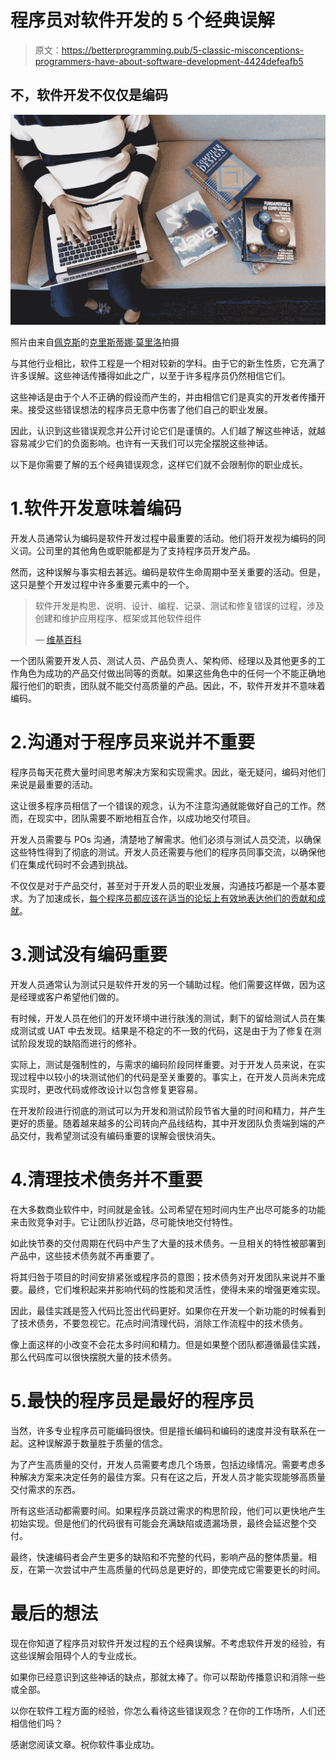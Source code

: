 # 程序员对软件开发的 5 个经典误解

> 原文：<https://betterprogramming.pub/5-classic-misconceptions-programmers-have-about-software-development-4424defeafb5>

## 不，软件开发不仅仅是编码

![](img/1c2a3feaf22bb844be03f0148bbffbab.png)

照片由来自[佩克斯](https://www.pexels.com/photo/person-using-macbook-pro-on-person-s-lap-1181298/?utm_content=attributionCopyText&utm_medium=referral&utm_source=pexels)的[克里斯蒂娜·莫里洛](https://www.pexels.com/@divinetechygirl?utm_content=attributionCopyText&utm_medium=referral&utm_source=pexels)拍摄

与其他行业相比，软件工程是一个相对较新的学科。由于它的新生性质，它充满了许多误解。这些神话传播得如此之广，以至于许多程序员仍然相信它们。

这些神话是由于个人不正确的假设而产生的，并由相信它们是真实的开发者传播开来。接受这些错误想法的程序员无意中伤害了他们自己的职业发展。

因此，认识到这些错误观念并公开讨论它们是谨慎的。人们越了解这些神话，就越容易减少它们的负面影响。也许有一天我们可以完全摆脱这些神话。

以下是你需要了解的五个经典错误观念，这样它们就不会限制你的职业成长。

# 1.软件开发意味着编码

开发人员通常认为编码是软件开发过程中最重要的活动。他们将开发视为编码的同义词。公司里的其他角色或职能都是为了支持程序员开发产品。

然而，这种误解与事实相去甚远。编码是软件生命周期中至关重要的活动。但是，这只是整个开发过程中许多重要元素中的一个。

> 软件开发是构思、说明、设计、编程、记录、测试和修复错误的过程，涉及创建和维护应用程序、框架或其他软件组件
> 
> — [维基百科](https://en.wikipedia.org/wiki/Software_development)

一个团队需要开发人员、测试人员、产品负责人、架构师、经理以及其他更多的工作角色为成功的产品交付做出同等的贡献。如果这些角色中的任何一个不能正确地履行他们的职责，团队就不能交付高质量的产品。因此，不，软件开发并不意味着编码。

# 2.沟通对于程序员来说并不重要

程序员每天花费大量时间思考解决方案和实现需求。因此，毫无疑问，编码对他们来说是最重要的活动。

这让很多程序员相信了一个错误的观念，认为不注意沟通就能做好自己的工作。然而，在现实中，团队需要不断地相互合作，以成功地交付项目。

开发人员需要与 POs 沟通，清楚地了解需求。他们必须与测试人员交流，以确保这些特性得到了彻底的测试。开发人员还需要与他们的程序员同事交流，以确保他们在集成代码时不会遇到挑战。

不仅仅是对于产品交付，甚至对于开发人员的职业发展，沟通技巧都是一个基本要求。为了加速成长，[每个程序员都应该在适当的论坛上有效地表达他们的贡献和成就](/how-to-expedite-your-career-growth-without-frequently-switching-jobs-e68b5a7cc068?source=friends_link&sk=5f8a31b3cac18581b4da5fed7b156198)。

# 3.测试没有编码重要

开发人员通常认为测试只是软件开发的另一个辅助过程。他们需要这样做，因为这是经理或客户希望他们做的。

有时候，开发人员在他们的开发环境中进行肤浅的测试，剩下的留给测试人员在集成测试或 UAT 中去发现。结果是不稳定的不一致的代码，这是由于为了修复在测试阶段发现的缺陷而进行的修补。

实际上，测试是强制性的，与需求的编码阶段同样重要。对于开发人员来说，在实现过程中以较小的块测试他们的代码是至关重要的。事实上，在开发人员尚未完成实现时，更改代码或修改设计以包含修复更容易。

在开发阶段进行彻底的测试可以为开发和测试阶段节省大量的时间和精力，并产生更好的质量。随着越来越多的公司转向产品线结构，其中开发团队负责端到端的产品交付，我希望测试没有编码重要的误解会很快消失。

# 4.清理技术债务并不重要

在大多数商业软件中，时间就是金钱。公司希望在短时间内生产出尽可能多的功能来击败竞争对手。它让团队抄近路，尽可能快地交付特性。

如此快节奏的交付周期在代码中产生了大量的技术债务。一旦相关的特性被部署到产品中，这些技术债务就不再重要了。

将其归咎于项目的时间安排紧张或程序员的意图；技术债务对开发团队来说并不重要。最终，它们堆积起来并影响代码的性能和灵活性，使得未来的增强更难实现。

因此，最佳实践是签入代码比签出代码更好。如果你在开发一个新功能的时候看到了技术债务，不要忽视它。花点时间清理代码，消除工作流程中的技术债务。

像上面这样的小改变不会花太多时间和精力。但是如果整个团队都遵循最佳实践，那么代码库可以很快摆脱大量的技术债务。

# 5.最快的程序员是最好的程序员

当然，许多专业程序员可能编码很快。但是擅长编码和编码的速度并没有联系在一起。这种误解源于数量胜于质量的信念。

为了产生高质量的交付，开发人员需要考虑几个场景，包括边缘情况。需要考虑多种解决方案来决定任务的最佳方案。只有在这之后，开发人员才能实现能够高质量交付需求的东西。

所有这些活动都需要时间。如果程序员跳过需求的构思阶段，他们可以更快地产生初始实现。但是他们的代码很有可能会充满缺陷或遗漏场景，最终会延迟整个交付。

最终，快速编码者会产生更多的缺陷和不完整的代码，影响产品的整体质量。相反，在第一次尝试中产生高质量的代码总是更好的，即使完成它需要更长的时间。

# 最后的想法

现在你知道了程序员对软件开发过程的五个经典误解。不考虑软件开发的经验，有这些误解会阻碍个人的专业成长。

如果你已经意识到这些神话的缺点，那就太棒了。你可以帮助传播意识和消除一些或全部。

以你在软件工程方面的经验，你怎么看待这些错误观念？在你的工作场所，人们还相信他们吗？

感谢您阅读文章。祝你软件事业成功。
